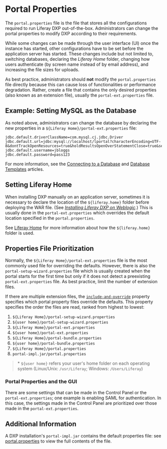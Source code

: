 # Portal Properties

The `portal.properties` file is the file that stores all the configurations required to run Liferay DXP out-of-the-box. Administrators can change the portal properties to modify DXP according to their requirements.

While some changes can be made through the user interface (UI) once the instance has started, other configurations have to be set before the application server has started. These changes include but not limited to, switching databases, declaring the _Liferay Home_ folder, changing how users authenticate (by screen name instead of by email address), and increasing the file sizes for uploads.

As best practice, administrators should **not** modify the `portal.properties` file directly because this can cause loss of functionalities or performance degradation. Rather, create a file that contains the only desired properties (also known as an extension file), usually the `portal-ext.properties` file.

## Example: Setting MySQL as the Database

As noted above, administrators can change the database by declaring the new properties in a `${Liferay Home}/portal-ext.properties` file:

```properties
jdbc.default.driverClassName=com.mysql.cj.jdbc.Driver
jdbc.default.url=jdbc:mysql://localhost/lportal?characterEncoding=UTF-8&dontTrackOpenResources=true&holdResultsOpenOverStatementClose=true&serverTimezone=GMT&useFastDateParsing=false&useUnicode=true
jdbc.default.username=jbloggs
jdbc.default.password=pass123
```

For more information, see the [Connecting to a Database](../01-installing-liferay-dxp/04-connecting-a-database.md) and [Database Templates](./05-database-templates.md) articles.

## Setting Liferay Home

When installing DXP manually on an application server, sometimes it is necessary to declare the location of the `${liferay.home}` folder before deploying the WAR file. (See _[Installing Liferay DXP on Weblogic](placeholder)_.) This is usually done in the `portal-ext.properties` which overrides the default location specified in the `portal.properties`.

See [Liferay Home](./01-liferay-home.md) for more information about how the `${liferay.home}` folder is used.

## Properties File Prioritization

Normally, the `${Liferay Home}/portal-ext.properties` file is the most commonly used file for overriding the defaults. However, there is also the `portal-setup-wizard.properties` file which is usually created when the portal starts for the first time but only if it does not detect a preexisting `portal-ext.properties` file. As best practice, limit the number of extension files.

If there are multiple extension files, the [`include-and-override`](https://docs.liferay.com/dxp/portal/7.2-latest/propertiesdoc/portal.properties.html#Properties%20Override) property specifies which portal property files override the defaults. This property specifies the order the files are read, ranked from highest to lowest:

1. `${Liferay Home}/portal-setup-wizard.properties`
1. `${user home}/portal-setup-wizard.properties`
1. `${Liferay Home}/portal-ext.properties`
1. `${user home}/portal-ext.properties`
1. `${Liferay Home}/portal-bundle.properties`
1. `${user home}/portal-bundle.properties`
1. `${Liferay Home}/portal.properties`
1. `portal-impl.jar/portal.properties`

> \* `${user home}` refers your user's home folder on each operating system (Linux/Unix: `/usr/Liferay`; Windows: `/Users/Liferay`)

### Portal Properties and the GUI

There are some settings that can be made in the Control Panel or the `portal-ext.properties`; one example is enabling SAML for authentication. In this case, the settings made in the Control Panel are prioritized over those made in the `portal-ext.properties`.

## Additional Information

A DXP installation's `portal-impl.jar` contains the default properties file: see [portal.properties](https://docs.liferay.com/dxp/portal/7.2-latest/propertiesdoc/portal.properties.html) to view the full contents of the file.
